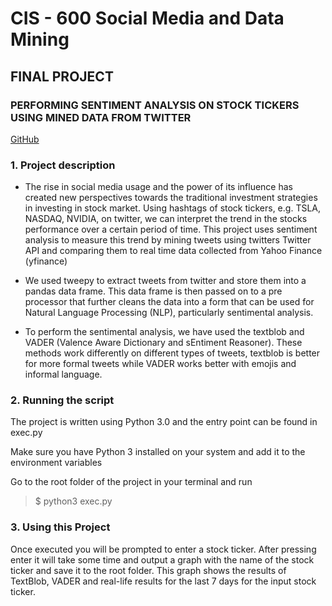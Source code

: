 # CIS - 600 Social Media and Data Mining
## **FINAL PROJECT**
### **PERFORMING SENTIMENT ANALYSIS ON STOCK TICKERS USING MINED DATA FROM TWITTER**

[GitHub](https://github.com/rboyina11/SMDM_Project)

### 1. Project description
- The rise in social media usage and the power of its influence has created new perspectives towards the traditional investment strategies in investing in stock market. Using hashtags of stock tickers, e.g. TSLA, NASDAQ, NVIDIA, on twitter, we can interpret the trend in the stocks performance over a certain period of time. This project uses sentiment analysis to measure this trend by mining tweets using twitters Twitter API and comparing them to real time data collected from Yahoo Finance (yfinance)

- We used tweepy to extract tweets from twitter and store them into a pandas data frame. This data frame is then passed on to a pre processor that further cleans the data into a form that can be used for Natural Language Processing (NLP), particularly sentimental analysis. 

- To perform the sentimental analysis, we have used the textblob and VADER (Valence Aware Dictionary and sEntiment Reasoner). These methods work differently on different types of tweets, textblob is better for more formal tweets while VADER works better with emojis and informal language. 

### 2. Running the script

The project is written using Python 3.0 and the entry point can be found in exec.py

Make sure you have Python 3 installed on your system and add it to the environment variables

Go to the root folder of the project in your terminal and run

> $ python3 exec.py

### 3. Using this Project

Once executed you will be prompted to enter a stock ticker. After pressing enter it will take some time and output a graph with the name of the stock ticker and save it to the root folder. This graph shows the results of TextBlob, VADER and real-life results for the last 7 days for the input stock ticker.